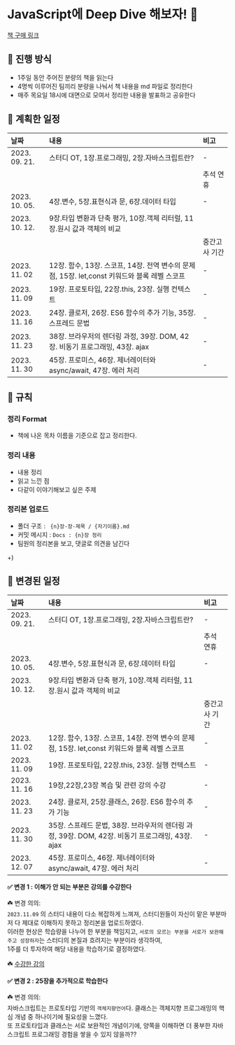 # JavaScript에 Deep Dive 해보자! 🌊

[책 구매 링크](https://product.kyobobook.co.kr/detail/S000001766445)

## 📌 진행 방식

- 1주일 동안 주어진 분량의 책을 읽는다
- 4명씩 이루어진 팀끼리 분량을 나눠서 책 내용을 md 파일로 정리한다
- 매주 목요일 18시에 대면으로 모여서 정리한 내용을 발표하고 공유한다

## 📌 계획한 일정

| 날짜          | 내용                                                                                          | 비고          |
| :------------ | :-------------------------------------------------------------------------------------------- | :------------ |
| 2023. 09. 21. | 스터디 OT, 1장.프로그래밍, 2장.자바스크립트란?                                                | -             |
|               |                                                                                               | 추석 연휴     |
| 2023. 10. 05. | 4장.변수, 5장.표현식과 문, 6장.데이터 타입                                                    | -             |
| 2023. 10. 12. | 9장.타입 변환과 단축 평가, 10장.객체 리터럴, 11장.원시 값과 객체의 비교                       |            |
|               |                                                                                 | 중간고사 기간 |
| 2023. 11. 02  | 12장. 함수, 13장. 스코프, 14장. 전역 변수의 문제점, 15장. let,const 키워드와 블록 레벨 스코프 | -             |
| 2023. 11. 09  | 19장. 프로토타입, 22장.this, 23장. 실행 컨텍스트                                              | -             |
| 2023. 11. 16  | 24장. 클로저, 26장. ES6 함수의 추가 기능, 35장. 스프레드 문법                           | -             |
| 2023. 11. 23  | 38장. 브라우저의 렌더링 과정, 39장. DOM, 42장. 비동기 프로그래밍, 43장. ajax                  | -             |
| 2023. 11. 30  | 45장. 프로미스, 46장. 제너레이터와 async/await, 47장. 에러 처리                               | -             |


## 📌 규칙

### 정리 Format

- 책에 나온 목차 이름을 기준으로 잡고 정리한다.

### 정리 내용

- 내용 정리
- 읽고 느낀 점
- 다같이 이야기해보고 싶은 주제

### 정리본 업로드

- 폴더 구조 : ` {n}장-장-제목 / {자기이름}.md`
- 커밋 메시지 : `Docs : {n}장 정리 `
- 팀원의 정리본을 보고, 댓글로 의견을 남긴다

+)

## 📌 변경된 일정

| 날짜          | 내용                                                                                          | 비고          |
| :------------ | :-------------------------------------------------------------------------------------------- | :------------ |
| 2023. 09. 21. | 스터디 OT, 1장.프로그래밍, 2장.자바스크립트란?                                                | -             |
|               |                                                                                               | 추석 연휴     |     |
| 2023. 10. 05. | 4장.변수, 5장.표현식과 문, 6장.데이터 타입                                                    | -             |
| 2023. 10. 12. | 9장.타입 변환과 단축 평가, 10장.객체 리터럴, 11장.원시 값과 객체의 비교                       |   |
|               |                                                                               | 중간고사 기간 |
| 2023. 11. 02  | 12장. 함수, 13장. 스코프, 14장. 전역 변수의 문제점, 15장. let,const 키워드와 블록 레벨 스코프 | -             |
| 2023. 11. 09  | 19장. 프로토타입, 22장.this, 23장. 실행 컨텍스트                                              | -             |
| 2023. 11. 16  | 19장,22장,23장 복습 및 관련 강의 수강                                   | -             |
| 2023. 11. 23  | 24장. 클로저, 25장.클래스, 26장. ES6 함수의 추가 기능      | -             |
| 2023. 11. 30  |  35장. 스프레드 문법, 38장. 브라우저의 렌더링 과정, 39장. DOM, 42장. 비동기 프로그래밍, 43장. ajax                               | -             |
| 2023. 12. 07  | 45장. 프로미스, 46장. 제너레이터와 async/await, 47장. 에러 처리                               | -             |

**✅ 변경 1 : 이해가 안 되는 부분은 강의를 수강한다 <br/><br/>**
☘️ 변경 의의: <br/>
`2023.11.09` 의 스터디 내용이 다소 복잡하게 느껴져, 스터디원들이 자신이 맡은 부분마저 다 제대로 이해하지 못하고 정리본을 업로드하였다. <br/>
이러한 현상은 학습량을 나누어 한 부분을 책임지고, `서로의 모르는 부분을 서로가 보완해주고 성장하자`는 스터디의 본질과 흐려지는 부분이라 생각하여, <br/>
1주를 더 투자하여 해당 내용을 학습하기로 결정하였다.

☘️ [수강한 강의](https://www.inflearn.com/course/%EB%AA%A8%EB%8D%98-%EC%9E%90%EB%B0%94%EC%8A%A4%ED%81%AC%EB%A6%BD%ED%8A%B8-%EB%94%A5%EB%8B%A4%EC%9D%B4%EB%B8%8C)

**✅ 변경 2 : 25장을 추가적으로 학습한다 <br/><br/>**
☘️ 변경 의의: <br/>
자바스크립트는 프로토타입 기반의 `객체지향언어`다. 클래스는 객체지향 프로그래밍의 핵심 개념 중 하나이기에 필요성을 느꼈다. <br/>또 프로토타입과 클래스는 서로 보완적인 개념이기에, 양쪽을 이해하면 더 풍부한 자바스크립트 프로그래밍 경험을 쌓을 수 있지 않을까??

